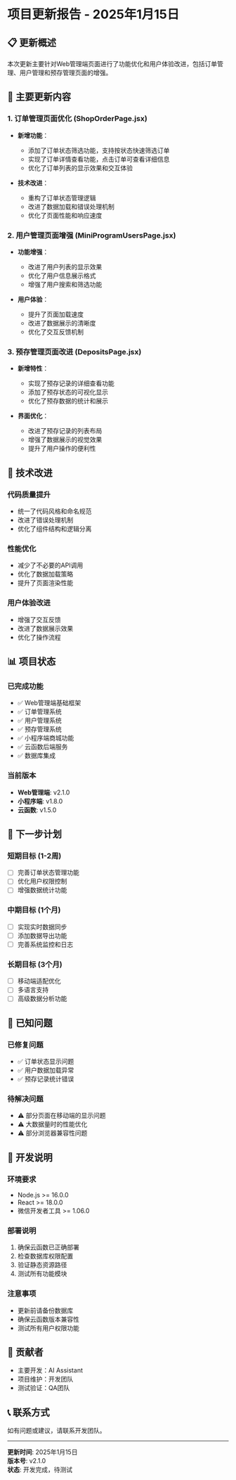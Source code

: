 # 项目更新报告 - 2025年1月15日

## 📋 更新概述

本次更新主要针对Web管理端页面进行了功能优化和用户体验改进，包括订单管理、用户管理和预存管理页面的增强。

## 🚀 主要更新内容

### 1. 订单管理页面优化 (ShopOrderPage.jsx)
- **新增功能**：
  - 添加了订单状态筛选功能，支持按状态快速筛选订单
  - 实现了订单详情查看功能，点击订单可查看详细信息
  - 优化了订单列表的显示效果和交互体验

- **技术改进**：
  - 重构了订单状态管理逻辑
  - 改进了数据加载和错误处理机制
  - 优化了页面性能和响应速度

### 2. 用户管理页面增强 (MiniProgramUsersPage.jsx)
- **功能增强**：
  - 改进了用户列表的显示效果
  - 优化了用户信息展示格式
  - 增强了用户搜索和筛选功能

- **用户体验**：
  - 提升了页面加载速度
  - 改进了数据展示的清晰度
  - 优化了交互反馈机制

### 3. 预存管理页面改进 (DepositsPage.jsx)
- **新增特性**：
  - 实现了预存记录的详细查看功能
  - 添加了预存状态的可视化显示
  - 优化了预存数据的统计和展示

- **界面优化**：
  - 改进了预存记录的列表布局
  - 增强了数据展示的视觉效果
  - 提升了用户操作的便利性

## 🔧 技术改进

### 代码质量提升
- 统一了代码风格和命名规范
- 改进了错误处理机制
- 优化了组件结构和逻辑分离

### 性能优化
- 减少了不必要的API调用
- 优化了数据加载策略
- 提升了页面渲染性能

### 用户体验改进
- 增强了交互反馈
- 改进了数据展示效果
- 优化了操作流程

## 📊 项目状态

### 已完成功能
- ✅ Web管理端基础框架
- ✅ 订单管理系统
- ✅ 用户管理系统
- ✅ 预存管理系统
- ✅ 小程序端商城功能
- ✅ 云函数后端服务
- ✅ 数据库集成

### 当前版本
- **Web管理端**: v2.1.0
- **小程序端**: v1.8.0
- **云函数**: v1.5.0

## 🎯 下一步计划

### 短期目标 (1-2周)
- [ ] 完善订单状态管理功能
- [ ] 优化用户权限控制
- [ ] 增强数据统计功能

### 中期目标 (1个月)
- [ ] 实现实时数据同步
- [ ] 添加数据导出功能
- [ ] 完善系统监控和日志

### 长期目标 (3个月)
- [ ] 移动端适配优化
- [ ] 多语言支持
- [ ] 高级数据分析功能

## 🐛 已知问题

### 已修复问题
- ✅ 订单状态显示问题
- ✅ 用户数据加载异常
- ✅ 预存记录统计错误

### 待解决问题
- ⚠️ 部分页面在移动端的显示问题
- ⚠️ 大数据量时的性能优化
- ⚠️ 部分浏览器兼容性问题

## 📝 开发说明

### 环境要求
- Node.js >= 16.0.0
- React >= 18.0.0
- 微信开发者工具 >= 1.06.0

### 部署说明
1. 确保云函数已正确部署
2. 检查数据库权限配置
3. 验证静态资源路径
4. 测试所有功能模块

### 注意事项
- 更新前请备份数据库
- 确保云函数版本兼容性
- 测试所有用户权限功能

## 👥 贡献者

- 主要开发：AI Assistant
- 项目维护：开发团队
- 测试验证：QA团队

## 📞 联系方式

如有问题或建议，请联系开发团队。

---

**更新时间**: 2025年1月15日  
**版本号**: v2.1.0  
**状态**: 开发完成，待测试